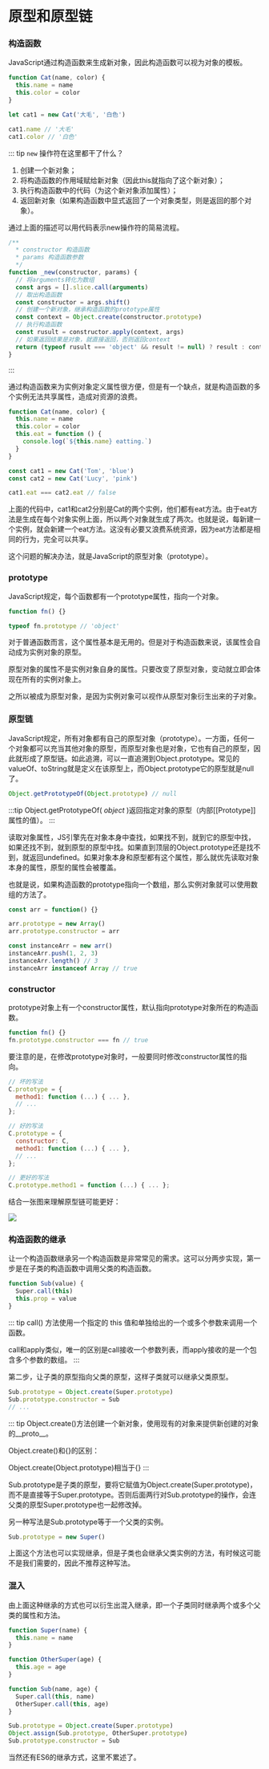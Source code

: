 # 原型和原型链

### 构造函数

JavaScript通过构造函数来生成新对象，因此构造函数可以视为对象的模板。

```js
function Cat(name, color) {
  this.name = name
  this.color = color
}

let cat1 = new Cat('大毛', '白色')

cat1.name // '大毛'
cat1.color // '白色'
```

::: tip
`new` 操作符在这里都干了什么？

1. 创建一个新对象；
2. 将构造函数的作用域赋给新对象（因此this就指向了这个新对象）；
3. 执行构造函数中的代码（为这个新对象添加属性）；
4. 返回新对象（如果构造函数中显式返回了一个对象类型，则是返回的那个对象）。

通过上面的描述可以用代码表示new操作符的简易流程。

```js
/**
  * constructor 构造函数
  * params 构造函数参数
  */
function _new(constructor, params) {
  // 将arguments转化为数组
  const args = [].slice.call(arguments)
  // 取出构造函数
  const constructor = args.shift()
  // 创建一个新对象，继承构造函数的prototype属性
  const context = Object.create(constructor.prototype)
  // 执行构造函数
  const rusult = constructor.apply(context, args)
  // 如果返回结果是对象，就直接返回，否则返回context
  return (typeof rusult === 'object' && result != null) ? result : context
}
```

:::

通过构造函数来为实例对象定义属性很方便，但是有一个缺点，就是构造函数的多个实例无法共享属性，造成对资源的浪费。

```js
function Cat(name, color) {
  this.name = name
  this.color = color
  this.eat = function () {
    console.log(`${this.name} eatting.`)
  }
}

const cat1 = new Cat('Tom', 'blue')
const cat2 = new Cat('Lucy', 'pink')

cat1.eat === cat2.eat // false
```

上面的代码中，cat1和cat2分别是Cat的两个实例，他们都有eat方法。由于eat方法是生成在每个对象实例上面，所以两个对象就生成了两次。也就是说，每新建一个实例，就会新建一个eat方法。这没有必要又浪费系统资源，因为eat方法都是相同的行为，完全可以共享。

这个问题的解决办法，就是JavaScript的原型对象（prototype）。

### prototype

JavaScript规定，每个函数都有一个prototype属性，指向一个对象。

```js
function fn() {}

typeof fn.prototype // 'object'
```

对于普通函数而言，这个属性基本是无用的。但是对于构造函数来说，该属性会自动成为实例对象的原型。

原型对象的属性不是实例对象自身的属性。只要改变了原型对象，变动就立即会体现在所有的实例对象上。

之所以被成为原型对象，是因为实例对象可以视作从原型对象衍生出来的子对象。

### 原型链

JavaScript规定，所有对象都有自己的原型对象（prototype）。一方面，任何一个对象都可以充当其他对象的原型，而原型对象也是对象，它也有自己的原型，因此就形成了原型链。如此追溯，可以一直追溯到Object.prototype。常见的valueOf、toString就是定义在该原型上，而Object.prototype它的原型就是null了。

```js
Object.getPrototypeOf(Object.prototype) // null
```

:::tip
Object.getPrototypeOf( *object* )返回指定对象的原型（内部[[Prototype]]属性的值）。
:::

读取对象属性，JS引擎先在对象本身中查找，如果找不到，就到它的原型中找，如果还找不到，就到原型的原型中找。如果直到顶层的Object.prototype还是找不到，就返回undefined。如果对象本身和原型都有这个属性，那么就优先读取对象本身的属性，原型的属性会被覆盖。

也就是说，如果构造函数的prototype指向一个数组，那么实例对象就可以使用数组的方法了。

```js
const arr = function() {}

arr.prototype = new Array()
arr.prototype.constructor = arr

const instanceArr = new arr()
instanceArr.push(1, 2, 3)
instanceArr.length() // 3
instanceArr instanceof Array // true
```

### constructor

prototype对象上有一个constructor属性，默认指向prototype对象所在的构造函数。

```js
function fn() {}
fn.prototype.constructor === fn // true
```

要注意的是，在修改prototype对象时，一般要同时修改constructor属性的指向。

```js
// 坏的写法
C.prototype = {
  method1: function (...) { ... },
  // ...
};

// 好的写法
C.prototype = {
  constructor: C,
  method1: function (...) { ... },
  // ...
};

// 更好的写法
C.prototype.method1 = function (...) { ... };
```

结合一张图来理解原型链可能更好：

![](../images/32.png)


### 构造函数的继承

让一个构造函数继承另一个构造函数是非常常见的需求。这可以分两步实现，第一步是在子类的构造函数中调用父类的构造函数。

```js
function Sub(value) {
  Super.call(this)
  this.prop = value
}
```

::: tip
call() 方法使用一个指定的 this 值和单独给出的一个或多个参数来调用一个函数。

call和apply类似，唯一的区别是call接收一个参数列表，而apply接收的是一个包含多个参数的数组。
:::

第二步，让子类的原型指向父类的原型，这样子类就可以继承父类原型。

```js
Sub.prototype = Object.create(Super.prototype)
Sub.prototype.constructor = Sub
// ...
```

::: tip
Object.create()方法创建一个新对象，使用现有的对象来提供新创建的对象的__proto__。 

Object.create()和{}的区别：

Object.create(Object.prototype)相当于{}
:::

Sub.prototype是子类的原型，要将它赋值为Object.create(Super.prototype)，而不是直接等于Super.prototype。否则后面两行对Sub.prototype的操作，会连父类的原型Super.prototype也一起修改掉。

另一种写法是Sub.prototype等于一个父类的实例。

```js
Sub.prototype = new Super()
```

上面这个方法也可以实现继承，但是子类也会继承父类实例的方法，有时候这可能不是我们需要的，因此不推荐这种写法。

### 混入

由上面这种继承的方式也可以衍生出混入继承，即一个子类同时继承两个或多个父类的属性和方法。

```js
function Super(name) {
  this.name = name
} 

function OtherSuper(age) {
  this.age = age
}

function Sub(name, age) {
  Super.call(this, name)
  OtherSuper.call(this, age)
}

Sub.prototype = Object.create(Super.prototype)
Object.assign(Sub.prototype, OtherSuper.prototype)
Sub.prototype.constructor = Sub
```

当然还有ES6的继承方式，这里不累述了。






<Vssue :title="$title" />
